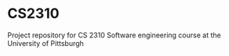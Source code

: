 # CS2310
Project repository for CS 2310 Software engineering course at the University of Pittsburgh
